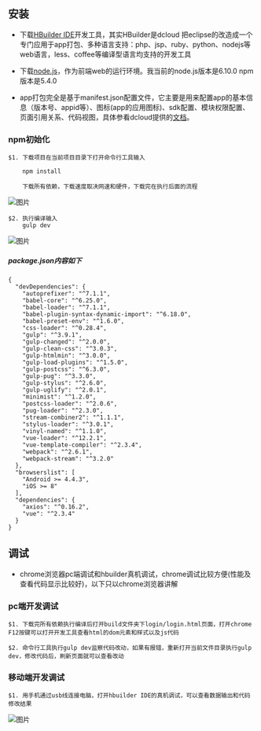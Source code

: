 ## 安装
- 下载[HBuilder IDE](http://www.dcloud.io/index.html)开发工具，其实HBuilder是dcloud 把eclipse的改造成一个专门应用于app打包、多种语言支持：php、jsp、ruby、python、nodejs等web语言，less、coffee等编译型语言均支持的开发工具

- 下载[node.js](https://nodejs.org/en/)，作为前端web的运行环境。我当前的node.js版本是6.10.0 npm版本是5.4.0


- app打包完全是基于manifest.json配置文件，它主要是用来配置app的基本信息（版本号、appid等）、图标(app的应用图标)、sdk配置、模块权限配置、页面引用关系、代码视图，具体参看dcloud提供的[文档](http://ask.dcloud.net.cn/docs/#//ask.dcloud.net.cn/article/94)。


### npm初始化
```
$1. 下载项目在当前项目目录下打开命令行工具输入

	npm install
	
	下载所有依赖，下载速度取决网速和硬件，下载完在执行后面的流程
```
![图片](http://osk1hpe2y.bkt.clouddn.com/17-11-8/27256342.jpg)
```
$2. 执行编译输入
	gulp dev 
```
![图片](http://osk1hpe2y.bkt.clouddn.com/17-11-8/43920328.jpg)


##### package.json内容如下

```
{
  "devDependencies": {
    "autoprefixer": "^7.1.1",
    "babel-core": "^6.25.0",
    "babel-loader": "^7.1.1",
    "babel-plugin-syntax-dynamic-import": "^6.18.0",
    "babel-preset-env": "^1.6.0",
    "css-loader": "^0.28.4",
    "gulp": "^3.9.1",
    "gulp-changed": "^2.0.0",
    "gulp-clean-css": "^3.0.3",
    "gulp-htmlmin": "^3.0.0",
    "gulp-load-plugins": "^1.5.0",
    "gulp-postcss": "^6.3.0",
    "gulp-pug": "^3.3.0",
    "gulp-stylus": "^2.6.0",
    "gulp-uglify": "^2.0.1",
    "minimist": "^1.2.0",
    "postcss-loader": "^2.0.6",
    "pug-loader": "^2.3.0",
    "stream-combiner2": "^1.1.1",
    "stylus-loader": "^3.0.1",
    "vinyl-named": "^1.1.0",
    "vue-loader": "^12.2.1",
    "vue-template-compiler": "^2.3.4",
    "webpack": "^2.6.1",
    "webpack-stream": "^3.2.0"
  },
  "browserslist": [
    "Android >= 4.4.3",
    "iOS >= 8"
  ],
  "dependencies": {
    "axios": "^0.16.2",
    "vue": "^2.3.4"
  }
}
```


## 调试
- chrome浏览器pc端调试和hbuilder真机调试，chrome调试比较方便(性能及查看代码显示比较好)，以下只以chrome浏览器讲解

### pc端开发调试
```
$1. 下载完所有依赖执行编译后打开build文件夹下login/login.html页面，打开chrome F12按键可以打开开发工具查看html的dom元素和样式以及js代码

$2. 命令行工具执行gulp dev监察代码改动，如果有报错，重新打开当前文件目录执行gulp dev，修改代码后，刷新页面就可以查看改动
```
### 移动端开发调试
```
$1. 用手机通过usb线连接电脑，打开hbuilder IDE的真机调试，可以查看数据输出和代码修改结果
```

![图片](http://osk1hpe2y.bkt.clouddn.com/17-11-8/78948281.jpg)
